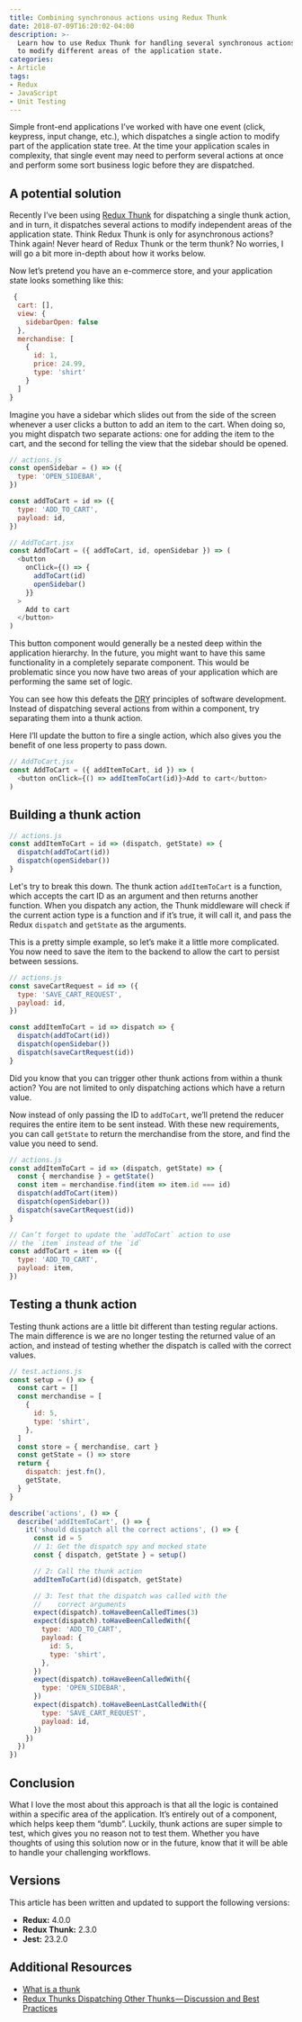 ```yaml
---
title: Combining synchronous actions using Redux Thunk
date: 2018-07-09T16:20:02-04:00
description: >- 
  Learn how to use Redux Thunk for handling several synchronous actions at once
  to modify different areas of the application state.
categories: 
- Article
tags: 
- Redux 
- JavaScript
- Unit Testing
---
```


Simple front-end applications I’ve worked with have one event (click, keypress, input change, etc.), which dispatches a single action to modify part of the application state tree. At the time your application scales in complexity, that single event may need to perform several actions at once and perform some sort business logic before they are dispatched.

<!--more-->

## A potential solution

Recently I’ve been using [Redux Thunk](https://github.com/reduxjs/redux-thunk) for dispatching a single thunk action, and in turn, it dispatches several actions to modify independent areas of the application state. Think Redux Thunk is only for asynchronous actions? Think again! Never heard of Redux Thunk or the term thunk? No worries, I will go a bit more in-depth about how it works below.

Now let’s pretend you have an e-commerce store, and your application state looks something like this:

```javascript
 {
  cart: [],
  view: {
    sidebarOpen: false
  },
  merchandise: [
    {
      id: 1,
      price: 24.99,
      type: 'shirt'
    }
  ]
}
```

Imagine you have a sidebar which slides out from the side of the screen whenever a user clicks a button to add an item to the cart. When doing so, you might dispatch two separate actions: one for adding the item to the cart, and the second for telling the view that the sidebar should be opened.

```javascript
// actions.js
const openSidebar = () => ({
  type: 'OPEN_SIDEBAR',
})

const addToCart = id => ({
  type: 'ADD_TO_CART',
  payload: id,
})
```

```javascript
// AddToCart.jsx
const AddToCart = ({ addToCart, id, openSidebar }) => (
  <button
    onClick={() => {
      addToCart(id)
      openSidebar()
    }}
  >
    Add to cart
  </button>
)
```

This button component would generally be a nested deep within the application hierarchy. In the future, you might want to have this same functionality in a completely separate component. This would be problematic since you now have two areas of your application which are performing the same set of logic.

You can see how this defeats the <abbr title='Don&apos;t Repeat Yourself'>DRY</abbr> principles of software development. Instead of dispatching several actions from within a component, try separating them into a thunk action.

Here I’ll update the button to fire a single action, which also gives you the benefit of one less property to pass down.

```javascript
// AddToCart.jsx
const AddToCart = ({ addItemToCart, id }) => (
  <button onClick={() => addItemToCart(id)}>Add to cart</button>
)
```

## Building a thunk action

```javascript
// actions.js
const addItemToCart = id => (dispatch, getState) => {
  dispatch(addToCart(id))
  dispatch(openSidebar())
}
```

Let's try to break this down. The thunk action `addItemToCart` is a function, which accepts the cart ID as an argument and then returns another function. When you dispatch any action, the Thunk middleware will check if the current action type is a function and if it’s true, it will call it, and pass the Redux `dispatch` and `getState` as the arguments.

This is a pretty simple example, so let’s make it a little more complicated. You now need to save the item to the backend to allow the cart to persist between sessions.

```javascript
// actions.js
const saveCartRequest = id => ({
  type: 'SAVE_CART_REQUEST',
  payload: id,
})

const addItemToCart = id => dispatch => {
  dispatch(addToCart(id))
  dispatch(openSidebar())
  dispatch(saveCartRequest(id))
}
```

Did you know that you can trigger other thunk actions from within a thunk action? You are not limited to only dispatching actions which have a return value.

Now instead of only passing the ID to `addToCart`, we’ll pretend the reducer requires the entire item to be sent instead. With these new requirements, you can call `getState` to return the merchandise from the store, and find the value you need to send.

```javascript
// actions.js
const addItemToCart = id => (dispatch, getState) => {
  const { merchandise } = getState()
  const item = merchandise.find(item => item.id === id)
  dispatch(addToCart(item))
  dispatch(openSidebar())
  dispatch(saveCartRequest(id))
}

// Can’t forget to update the `addToCart` action to use
// the `item` instead of the `id`
const addToCart = item => ({
  type: 'ADD_TO_CART',
  payload: item,
})
```

## Testing a thunk action

Testing thunk actions are a little bit different than testing regular actions. The main difference is we are no longer testing the returned value of an action, and instead of testing whether the dispatch is called with the correct values.

```javascript
// test.actions.js
const setup = () => {
  const cart = []
  const merchandise = [
    {
      id: 5,
      type: 'shirt',
    },
  ]
  const store = { merchandise, cart }
  const getState = () => store
  return {
    dispatch: jest.fn(),
    getState,
  }
}

describe('actions', () => {
  describe('addItemToCart', () => {
    it('should dispatch all the correct actions', () => {
      const id = 5
      // 1: Get the dispatch spy and mocked state
      const { dispatch, getState } = setup()

      // 2: Call the thunk action
      addItemToCart(id)(dispatch, getState)

      // 3: Test that the dispatch was called with the
      //    correct arguments
      expect(dispatch).toHaveBeenCalledTimes(3)
      expect(dispatch).toHaveBeenCalledWith({
        type: 'ADD_TO_CART',
        payload: {
          id: 5,
          type: 'shirt',
        },
      })
      expect(dispatch).toHaveBeenCalledWith({
        type: 'OPEN_SIDEBAR',
      })
      expect(dispatch).toHaveBeenLastCalledWith({
        type: 'SAVE_CART_REQUEST',
        payload: id,
      })
    })
  })
})
```

## Conclusion

What I love the most about this approach is that all the logic is contained within a specific area of the application. It’s entirely out of a component, which helps keep them “dumb”. Luckily, thunk actions are super simple to test, which gives you no reason not to test them. Whether you have thoughts of using this solution now or in the future, know that it will be able to handle your challenging workflows.

## Versions

This article has been written and updated to support the following versions:

* **Redux:** 4.0.0
* **Redux Thunk:** 2.3.0
* **Jest:** 23.2.0

## Additional Resources

* [What is a thunk](https://daveceddia.com/what-is-a-thunk/)
* [Redux Thunks Dispatching Other Thunks — Discussion and Best Practices](https://medium.com/@talkol/redux-thunks-dispatching-other-thunks-discussion-and-best-practices-dd6c2b695ecf)
